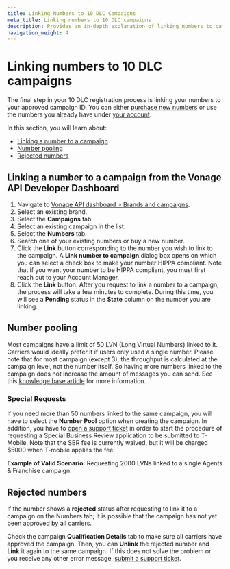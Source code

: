 ```yaml
---
title: Linking Numbers to 10 DLC Campaigns
meta_title: Linking numbers to 10 DLC campaigns  
description: Provides an in-depth explanation of linking numbers to campaigns including number linking requirements, number pooling, rejected numbers, and how to link numbers to a campaign from the Vonage API Developer Dashboard. 
navigation_weight: 4
---
```


# Linking numbers to 10 DLC campaigns

The final step in your 10 DLC registration process is linking your numbers to your approved campaign ID. You can either [purchase new numbers](https://dashboard.nexmo.com/buy-numbers) or use the numbers you already have under [your account](https://dashboard.nexmo.com/your-numbers).

In this section, you will learn about:

* [Linking a number to a campaign](#linking-a-number-to-a-campaign-from-the-vonage-api-developer-dashboard)
* [Number pooling](#number-pooling)
* [Rejected numbers](#rejected-numbers)

## Linking a number to a campaign from the Vonage API Developer Dashboard

1. Navigate to [Vonage API dashboard > Brands and campaigns](https://dashboard.nexmo.com/sms/brands).
2. Select an existing brand.
3. Select the **Campaigns** tab.
4. Select an existing campaign in the list.
5. Select the **Numbers** tab.
6. Search one of your existing numbers or buy a new number.
7. Click the **Link** button corresponding to the number you wish to link to the campaign.
    A **Link number to campaign** dialog box opens on which you can select a check box to make your number HIPPA compliant. Note that if you want your number to be HIPPA compliant, you must first reach out to your Account Manager.
8. Click the **Link** button.
    After you request to link a number to a campaign, the process will take a few minutes to complete. During this time, you will see a **Pending** status in the **State** column on the number you are linking.

## Number pooling

Most campaigns have a limit of 50 LVN (Long Virtual Numbers) linked to it. Carriers would ideally prefer it if users only used a single number. Please note that for most campaign (except 3), the throughput is calculated at the campaign level, not the number itself. So having more numbers linked to the campaign does not increase the amount of messages you can send. See this [knowledge base article](https://help.nexmo.com/hc/en-us/articles/4406782736532) for more information.

### Special Requests

If you need more than 50 numbers linked to the same campaign, you will have to select the **Number Pool** option when creating the campaign. In addition, you have to [open a support ticket](https://help.nexmo.com/hc/en-us/requests/new) in order to start the procedure of requesting a Special Business Review application to be submitted to T-Mobile. Note that the SBR fee is currently waived, but it will be charged $5000 when T-mobile applies the fee.

**Example of Valid Scenario:** Requesting 2000 LVNs linked to a single Agents & Franchise campaign.

## Rejected numbers

If the number shows a **rejected** status after requesting to link it to a campaign on the Numbers tab; it is possible that the campaign has not yet been approved by all carriers.

Check the campaign **Qualification Details** tab to make sure all carriers have approved the campaign. Then, you can **Unlink** the rejected number and **Link** it again to the same campaign. If this does not solve the problem or you receive any other error message, [submit a support ticket](https://help.nexmo.com/hc/en-us/requests/new).
